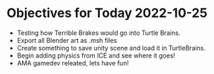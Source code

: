 # Objectives for Today 2022-10-25

- Testing how Terrible Brakes would go into Turtle Brains.
- Export all Blender art as .msh files
- Create something to save unity scene and load it in TurtleBrains.
- Begin adding physics from ICE and see where it goes!
- AMA gamedev releated, lets have fun!
